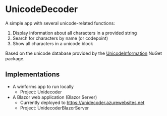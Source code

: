 ﻿UnicodeDecoder
==============

A simple app with several unicode-related functions:

 1. Display information about all characters in a provided string
 2. Search for characters by name (or codepoint)
 3. Show all characters in a unicode block

Based on the unicode database provided by the [UnicodeInformation](https://www.nuget.org/packages/UnicodeInformation/) NuGet package.

Implementations
---------------

* A winforms app to run locally
  * Project: Unidecoder
* A Blazor web application (Blazor Server) 
  * Currently deployed to https://unidecoder.azurewebsites.net
  * Project: UnidecoderBlazorServer
